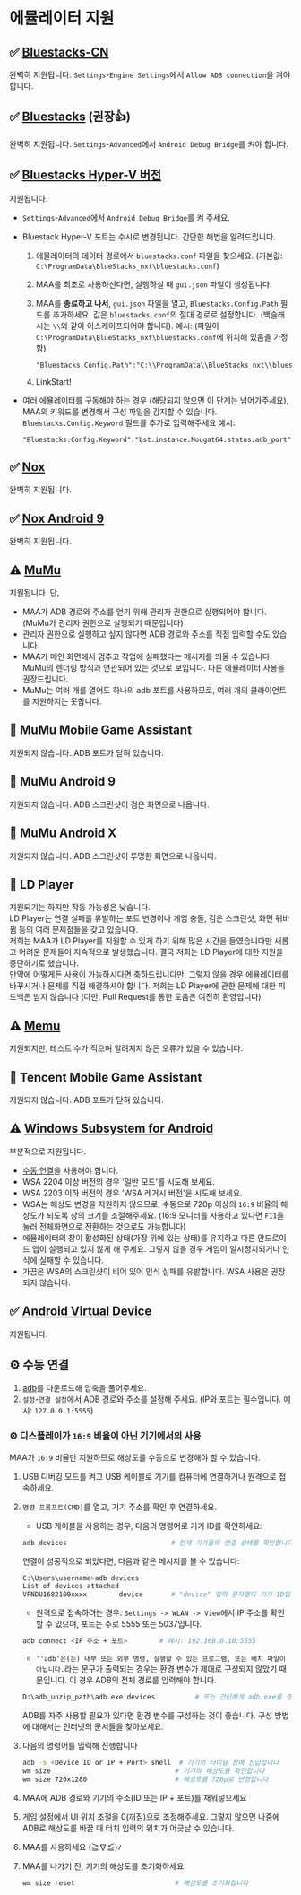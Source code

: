 # 에뮬레이터 지원

## ✅ [Bluestacks-CN](https://www.bluestacks.cn/)

완벽히 지원됩니다. `Settings`-`Engine Settings`에서 `Allow ADB connection`을 켜야 합니다.

## ✅ [Bluestacks](https://www.bluestacks.com/) (권장👍)

완벽히 지원됩니다. `Settings`-`Advanced`에서 `Android Debug Bridge`를 켜야 합니다.

## ✅ [Bluestacks Hyper-V 버전](https://support.bluestacks.com/hc/ko-kr/articles/4415238471053-System-requirements-for-BlueStacks-5-on-Hyper-V-enabled-Windows-10-and-11-)

지원됩니다.

- `Settings`-`Advanced`에서 `Android Debug Bridge`를 켜 주세요.
- Bluestack Hyper-V 포트는 수시로 변경됩니다. 간단한 해법을 알려드립니다.

    1. 에뮬레이터의 데이터 경로에서 `bluestacks.conf` 파일을 찾으세요. (기본값: `C:\ProgramData\BlueStacks_nxt\bluestacks.conf`)
    2. MAA를 최초로 사용하신다면, 실행하실 때 `gui.json` 파일이 생성됩니다.
    3. MAA를 **종료하고 나서**, `gui.json` 파일을 열고, `Bluestacks.Config.Path` 필드를 추가하세요. 값은 `bluestacks.conf`의 절대 경로로 설정합니다. (백슬래시는 `\\`와 같이 이스케이프되어야 합니다).
    예시: (파일이 `C:\ProgramData\BlueStacks_nxt\bluestacks.conf`에 위치해 있음을 가정함)

        ```jsonc
        "Bluestacks.Config.Path":"C:\\ProgramData\\BlueStacks_nxt\\bluestacks.conf",
        ```

    4. LinkStart!

- 여러 에뮬레이터를 구동해야 하는 경우 (해당되지 않으면 이 단계는 넘어가주세요), MAA의 키워드를 변경해서 구성 파일을 감지할 수 있습니다.
    `Bluestacks.Config.Keyword` 필드를 추가로 입력해주세요
    예시:

    ```jsonc
    "Bluestacks.Config.Keyword":"bst.instance.Nougat64.status.adb_port",
    ```

## ✅ [Nox](https://en.bignox.com/)

완벽히 지원됩니다.

## ✅ [Nox Android 9](https://en.bignox.com/)

완벽히 지원됩니다.

## ⚠️ [MuMu](https://www.mumuglobal.com/)

지원됩니다. 단,

- MAA가 ADB 경로와 주소를 얻기 위해 관리자 권한으로 실행되어야 합니다. (MuMu가 관리자 권한으로 실행되기 때문입니다)
- 관리자 권한으로 실행하고 싶지 않다면 ADB 경로와 주소를 직접 입력할 수도 있습니다.
- MAA가 메인 화면에서 멈추고 작업에 실패했다는 메시지를 띄울 수 있습니다. MuMu의 렌더링 방식과 연관되어 있는 것으로 보입니다. 다른 에뮬레이터 사용을 권장드립니다.
- MuMu는 여러 개를 열어도 하나의 adb 포트를 사용하므로, 여러 개의 클라이언트를 지원하지는 못합니다.

## 🚫 MuMu Mobile Game Assistant

지원되지 않습니다. ADB 포트가 닫혀 있습니다.

## 🚫 MuMu Android 9

지원되지 않습니다. ADB 스크린샷이 검은 화면으로 나옵니다.

## 🚫 MuMu Android X

지원되지 않습니다. ADB 스크린샷이 투명한 화면으로 나옵니다.

## 🚫 LD Player

지원되기는 하지만 작동 가능성은 낮습니다.  
LD Player는 연결 실패를 유발하는 포트 변경이나 게임 충돌, 검은 스크린샷, 화면 뒤바뀜 등의 여러 문제점들을 갖고 있습니다.  
저희는 MAA가 LD Player를 지원할 수 있게 하기 위해 많은 시간을 들였습니다만 새롭고 어려운 문제들이 지속적으로 발생했습니다. 결국 저희는 LD Player에 대한 지원을 중단하기로 했습니다.  
만약에 어떻게든 사용이 가능하시다면 축하드립니다만, 그렇지 않을 경우 에뮬레이터를 바꾸시거나 문제를 직접 해결하셔야 합니다. 저희는 LD Player에 관한 문제에 대한 피드백은 받지 않습니다 (다만, Pull Request를 통한 도움은 여전히 환영입니다)

## ⚠️ [Memu](https://www.memuplay.com)

지원되지만, 테스트 수가 적으며 알려지지 않은 오류가 있을 수 있습니다.

## 🚫 Tencent Mobile Game Assistant

지원되지 않습니다. ADB 포트가 닫혀 있습니다.

## ⚠️ [Windows Subsystem for Android](https://docs.microsoft.com/en-us/windows/android/wsa/)

부분적으로 지원됩니다.

- [수동 연결](#%EF%B8%8F-수동-연결)을 사용해야 합니다.
- WSA 2204 이상 버전의 경우 '일반 모드'를 시도해 보세요.
- WSA 2203 이하 버전의 경우 'WSA 레거시 버전'을 시도해 보세요.
- WSA는 해상도 변경을 지원하지 않으므로, 수동으로 720p 이상의 `16:9` 비율의 해상도가 되도록 창의 크기를 조절해주세요. (16:9 모니터를 사용하고 있다면 `F11`을 눌러 전체화면으로 전환하는 것으로도 가능합니다)
- 에뮬레이터의 창이 활성화된 상태(가장 위에 있는 상태)를 유지하고 다른 안드로이드 앱이 실행되고 있지 않게 해 주세요. 그렇지 않을 경우 게임이 일시정지되거나 인식에 실패할 수 있습니다.
- 가끔은 WSA의 스크린샷이 비어 있어 인식 실패를 유발합니다. WSA 사용은 권장되지 않습니다.

## ✅ [Android Virtual Device](https://developer.android.com/studio/run/managing-avds)

지원됩니다.

## ⚙️ 수동 연결

1. [adb](https://dl.google.com/android/repository/platform-tools-latest-windows.zip)를 다운로드해 압축을 풀어주세요.
2. `설정`-`연결 설정`에서 ADB 경로와 주소를 설정해 주세요. (IP와 포트는 필수입니다. 예시: `127.0.0.1:5555`)

### ⚙️ 디스플레이가 `16:9` 비율이 아닌 기기에서의 사용

MAA가 `16:9` 비율만 지원하므로 해상도를 수동으로 변경해야 할 수 있습니다.

1. USB 디버깅 모드를 켜고 USB 케이블로 기기를 컴퓨터에 연결하거나 원격으로 접속하세요.
2. `명령 프롬프트(CMD)`를 열고, 기기 주소를 확인 후 연결하세요.

    - USB 케이블을 사용하는 경우, 다음의 명령어로 기기 ID를 확인하세요:

    ```bash
    adb devices                          # 현재 기기들의 연결 상태를 확인합니다. 제1열이 기기 ID입니다.
    ```

    연결이 성공적으로 되었다면, 다음과 같은 메시지를 볼 수 있습니다:

    ```bash
    C:\Users\username>adb devices
    List of devices attached
    VFNDU1682100xxxx        device       # "device" 앞의 문자열이 기기 ID입니다
    ```

    - 원격으로 접속하려는 경우: `Settings -> WLAN -> View`에서 IP 주소를 확인할 수 있으며, 포트는 주로 5555 또는 5037입니다.

    ```bash
    adb connect <IP 주소 + 포트>        # 예시: 192.168.0.10:5555
    ```

    - `''adb'은(는) 내부 또는 외부 명령, 실행할 수 있는 프로그램, 또는 배치 파일이 아닙니다.`라는 문구가 출력되는 경우는 환경 변수가 제대로 구성되지 않았기 때문입니다. 이 경우 ADB의 전체 경로를 입력해야 합니다.

    ```bash
    D:\adb_unzip_path\adb.exe devices          # 또는 간단하게 adb.exe를 명령 프롬프트 창에 드래그하고 스페이스 바를 누른 후 devices를 입력할 수도 있습니다.
    ```

    ADB를 자주 사용할 필요가 있다면 환경 변수를 구성하는 것이 좋습니다. 구성 방법에 대해서는 인터넷의 문서들을 찾아보세요.

3. 다음의 명령어를 입력해 진행합니다

   ```bash
   adb -s <Device ID or IP + Port> shell  # 기기의 터미널 창에 진입합니다
   wm size                               # 기기의 해상도를 확인합니다
   wm size 720x1280                      # 해상도를 720p로 변경합니다
   ```

4. MAA에 ADB 경로와 기기의 주소(ID 또는 IP + 포트)를 채워넣으세요
5. 게임 설정에서 UI 위치 조절을 0(꺼짐)으로 조정해주세요.
    그렇지 않으면 나중에 ADB로 해상도를 바꿀 때 터치 입력의 위치가 어긋날 수 있습니다.
6. MAA를 사용하세요 (≧∇≦)ﾉ
7. MAA를 나가기 전, 기기의 해상도를 초기화하세요.

   ```bash
   wm size reset                         # 해상도를 초기화합니다
   ```
